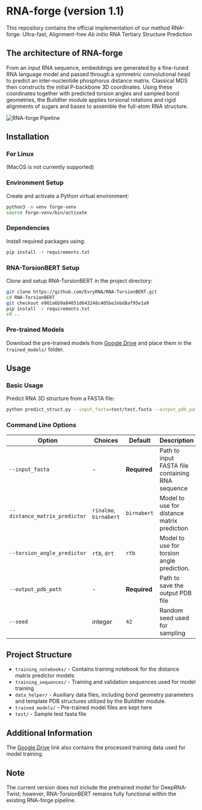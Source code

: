 
# RNA-forge (version 1.1)
This repository contains the official implementation of our method RNA-forge: Ultra-fast, Alignment-free *Ab initio* RNA Tertiary Structure Prediction

## The architecture of RNA-forge

From an input RNA sequence, embeddings are generated by a fine-tuned RNA language model and passed through a symmetric convolutional head to predict an inter-nucleotide phosphorus distance matrix. Classical MDS then constructs the initial P-backbone 3D coordinates. Using these coordinates together with predicted torsion angles and sampled bond geometries, the BuildIter module applies torsional rotations and rigid alignments of sugars and bases to assemble the full-atom RNA structure.

![RNA-forge Pipeline](images/rna_forge_pipeline.png)


## Installation

### For Linux
(MacOS is not currently supported)

### Environment Setup

Create and activate a Python virtual environment:

```bash
python3 -m venv forge-venv
source forge-venv/bin/activate
```

### Dependencies

Install required packages using:

```bash
pip install -r requirements.txt
```

### RNA-TorsionBERT Setup

Clone and setup RNA-TorsionBERT in the project directory:

```bash
git clone https://github.com/EvryRNA/RNA-TorsionBERT.git
cd RNA-TorsionBERT
git checkout e901a6b9a84051d643248c405be2ebd8af95e1a9
pip install -r requirements.txt
cd ..
```

### Pre-trained Models

Download the pre-trained models from [Google Drive](https://drive.google.com/drive/folders/1r3FoHxolCXdw5lyepiZbx9HkWklNp3WZ?usp=sharing) and place them in the `trained_models/` folder.

## Usage

### Basic Usage

Predict RNA 3D structure from a FASTA file:

```bash
python predict_struct.py --input_fasta=test/test.fasta --output_pdb_path=test/out.pdb
```

### Command Line Options

| Option                        | Choices                | Default      | Description                                      |
| ----------------------------- | ---------------------- | ------------ | ------------------------------------------------ |
| `--input_fasta`               | -                      | **Required** | Path to input FASTA file containing RNA sequence |
| `--distance_matrix_predictor` | `rinalmo`, `birnabert` | `birnabert`  | Model to use for distance matrix prediction      |
| `--torsion_angle_predictor`   | `rtb`, `drt`           | `rtb`        | Model to use for torsion angle prediction.       |
| `--output_pdb_path`           | -                      | **Required** | Path to save the output PDB file                 |
| `--seed`                      | integer                | `42`         | Random seed used for sampling                    |


## Project Structure

- `training_notebooks/` - Contains training notebook for the distance matrix predictor models
- `training_sequences/` - Training and validation sequences used for model training
- `data_helper/` - Auxiliary data files, including bond geometry parameters and template PDB structures utilized by the BuildIter module.
- `trained_models/` - Pre-trained model files are kept here
- `test/` - Sample test fasta file

## Additional Information
The [Google Drive](https://drive.google.com/drive/folders/1r3FoHxolCXdw5lyepiZbx9HkWklNp3WZ?usp=sharing) link also contains the processed training data used for model training.

## Note
The current version does not include the pretrained model for DeepRNA-Twist; however, RNA-TorsionBERT remains fully functional within the existing RNA-forge pipeline.
